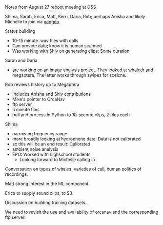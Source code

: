 Notes from August 27 reboot meeting at DSS

Shima, Sarah, Erica, Matt, Kerri, Daria, Rob; perhaps Anisha and likely Michelle to join via [pangeo](http://appear.in/pangeo). 


Status building

- 10-15 minute .wav files with calls
- Can provide data; know it is human scanned
- Was working with Shiv on generating clips: Some duration

Sarah and Daria 

- are working on an image analysis project. They looked at whaledr and megaptera. The latter works through swipes for sceicne. 

Rob reviews history up to Megaptera
- Includes Anisha and Shiv contributions
- Mike's pointer to OrcaNav
- ftp server
- 5 minute files
- pull and process in Python to 10-second clips, 2 files each


Shima
- narrowing frequency range
- more broadly looking at hydrophone data: Data is not calibrated
- so this will be an end result: Calibrated
- ambient noise analysis
- EPO: Worked with highschool students
  - Looking forward to Michelle calling in

Conversation on types of whales, varieties of call, human politics of recordings.

Matt strong interest in the ML component. 

Erica to supply sound clips, to S3.

Discussion on building training datasets.

We need to revisit the use and availability of orcana[v](http://orca.ooirsn.uw.edu/?date=2019-01-12T03:11:39&zoom=sec&site=500meter) and the corresponding ftp server.







